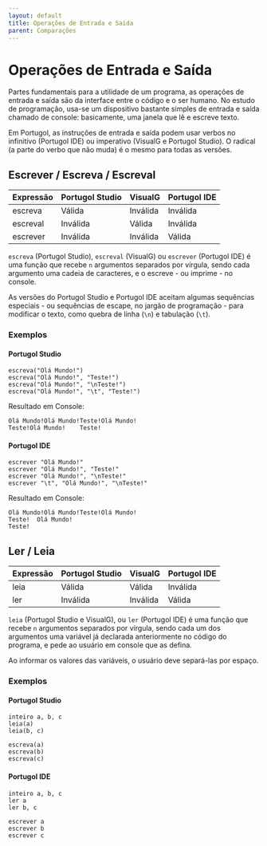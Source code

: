 ```yaml
---
layout: default
title: Operações de Entrada e Saída
parent: Comparações
---
```


# Operações de Entrada e Saída

Partes fundamentais para a utilidade de um programa, as operações de entrada e saída são da interface entre o código e o ser humano. No estudo de programação, usa-se um dispositivo bastante simples de entrada e saída chamado de console: basicamente, uma janela que lê e escreve texto. 

Em Portugol, as instruções de entrada e saída podem usar verbos no infinitivo (Portugol IDE) ou imperativo (VisualG e Portugol Studio). O radical (a parte do verbo que não muda) é o mesmo para todas as versões.

## Escrever / Escreva / Escreval

| Expressão | Portugol Studio | VisualG   | Portugol IDE   |
|-----------|-----------------|-----------|----------------|
| escreva   | Válida          | Inválida  | Inválida       |
| escreval  | Inválida        | Válida    | Inválida       |
| escrever  | Inválida        | Inválida  | Válida         |

`escreva` (Portugol Studio), `escreval` (VisualG) ou `escrever` (Portugol IDE) é uma função que recebe `n` argumentos separados por vírgula, sendo cada argumento uma cadeia de caracteres, e o escreve - ou imprime - no console.

As versões do Portugol Studio e Portugol IDE aceitam algumas sequências especiais - ou sequências de escape, no jargão de programação - para modificar o texto, como quebra de linha (`\n`) e tabulação (`\t`). 

### Exemplos

#### Portugol Studio

    escreva("Olá Mundo!")
    escreva("Olá Mundo!", "Teste!")
    escreva("Olá Mundo!", "\nTeste!")
    escreva("Olá Mundo!", "\t", "Teste!")

Resultado em Console:

    Olá Mundo!Olá Mundo!Teste!Olá Mundo!
    Teste!Olá Mundo!	Teste!

#### Portugol IDE

    escrever "Olá Mundo!"
    escrever "Olá Mundo!", "Teste!"
    escrever "Olá Mundo!", "\nTeste!"
    escrever "\t", "Olá Mundo!", "\nTeste!"

Resultado em Console:

    Olá Mundo!Olá Mundo!Teste!Olá Mundo!
    Teste!	Olá Mundo!
    Teste!

## Ler / Leia

| Expressão | Portugol Studio | VisualG   | Portugol IDE   |
|-----------|-----------------|-----------|----------------|
| leia      | Válida          | Válida    | Inválida       |
| ler       | Inválida        | Inválida  | Válida         |

`leia` (Portugol Studio e VisualG), ou `ler` (Portugol IDE) é uma função que recebe `n` argumentos separados por vírgula, sendo cada um dos argumentos uma variável já declarada anteriormente no código do programa, e pede ao usuário em console que as defina. 

Ao informar os valores das variáveis, o usuário deve separá-las por espaço.

### Exemplos

#### Portugol Studio

    inteiro a, b, c
    leia(a)
    leia(b, c)

    escreva(a)
    escreva(b)
    escreva(c)

#### Portugol IDE

    inteiro a, b, c
    ler a
    ler b, c

    escrever a
    escrever b
    escrever c